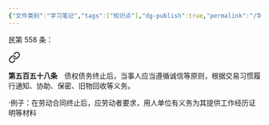 ```yaml
---
{"文件类别":"学习笔记","tags":["知识点"],"dg-publish":true,"permalink":"/学习笔记/知识点/后合同义务/","dgPassFrontmatter":true}
---
```


民第 558 条：
<div class="transclusion internal-embed is-loaded"><a class="markdown-embed-link" href="////#t0558" aria-label="Open link"><svg xmlns="http://www.w3.org/2000/svg" width="24" height="24" viewBox="0 0 24 24" fill="none" stroke="currentColor" stroke-width="2" stroke-linecap="round" stroke-linejoin="round" class="svg-icon lucide-link"><path d="M10 13a5 5 0 0 0 7.54.54l3-3a5 5 0 0 0-7.07-7.07l-1.72 1.71"></path><path d="M14 11a5 5 0 0 0-7.54-.54l-3 3a5 5 0 0 0 7.07 7.07l1.71-1.71"></path></svg></a><div class="markdown-embed">



**第五百五十八条**　债权债务终止后，当事人应当遵循诚信等原则，根据交易习惯履行通知、协助、保密、旧物回收等义务。 

</div></div>

·例子：在劳动合同终止后，应劳动者要求，用人单位有义务为其提供工作经历证明等材料